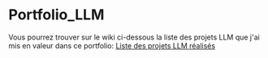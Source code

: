 # Portfolio_LLM

Vous pourrez trouver sur le wiki ci-dessous la liste des projets LLM que j'ai mis en valeur dans ce portfolio:
[Liste des projets LLM réalisés](https://github.com/skuld71/Portfolio_LLM/wiki/Page-d'accueil-%E2%80%90-liste-des-projets)
